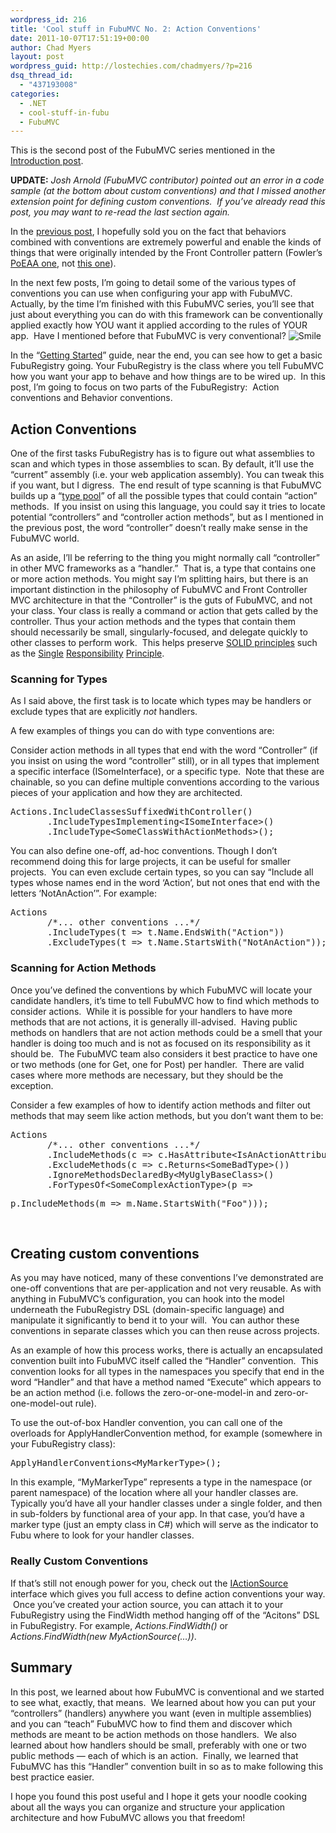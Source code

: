 ```yaml
---
wordpress_id: 216
title: 'Cool stuff in FubuMVC No. 2: Action Conventions'
date: 2011-10-07T17:51:19+00:00
author: Chad Myers
layout: post
wordpress_guid: http://lostechies.com/chadmyers/?p=216
dsq_thread_id:
  - "437193008"
categories:
  - .NET
  - cool-stuff-in-fubu
  - FubuMVC
---
```

This is the second post of the FubuMVC series mentioned in the [Introduction post](https://lostechies.com/chadmyers/2011/05/30/cool-stuff-in-fubucore-and-fubumvc-series/).

**UPDATE:** _Josh Arnold (FubuMVC contributor) pointed out an error in a code sample (at the bottom about custom conventions) and that I missed another extension point for defining custom conventions.  If you&#8217;ve already read this post, you may want to re-read the last section again._

In the [previous post](https://lostechies.com/chadmyers/2011/06/23/cool-stuff-in-fubumvc-no-1-behaviors/), I hopefully sold you on the fact that behaviors combined with conventions are extremely powerful and enable the kinds of things that were originally intended by the Front Controller pattern (Fowler’s [PoEAA one](http://martinfowler.com/eaaCatalog/frontController.html), not [this one](http://msdn.microsoft.com/en-us/library/ff648617.aspx)).

In the next few posts, I’m going to detail some of the various types of conventions you can use when configuring your app with FubuMVC.  Actually, by the time I’m finished with this FubuMVC series, you’ll see that just about everything you can do with this framework can be conventionally applied exactly how YOU want it applied according to the rules of YOUR app.  Have I mentioned before that FubuMVC is very conventional? <img class="wlEmoticon wlEmoticon-smile" style="border-style: none;" src="https://lostechies.com/content/chadmyers/uploads/2011/09/wlEmoticon-smile.png" alt="Smile" />

In the “[Getting Started](http://readthedocs.org/docs/fubumvc/en/latest/topics/gettingstarted.html)” guide, near the end, you can see how to get a basic FubuRegistry going. Your FubuRegistry is the class where you tell FubuMVC how you want your app to behave and how things are to be wired up.  In this post, I’m going to focus on two parts of the FubuRegistry:  Action conventions and Behavior conventions.

## Action Conventions

One of the first tasks FubuRegistry has is to figure out what assemblies to scan and which types in those assemblies to scan. By default, it’ll use the “current” assembly (i.e. your web application assembly). You can tweak this if you want, but I digress.  The end result of type scanning is that FubuMVC builds up a “[type pool](https://github.com/DarthFubuMVC/fubumvc/blob/master/src/FubuMVC.Core/Registration/TypePool.cs)” of all the possible types that could contain “action” methods.  If you insist on using this language, you could say it tries to locate potential “controllers” and “controller action methods”, but as I mentioned in the previous post, the word “controller” doesn’t really make sense in the FubuMVC world.

As an aside, I’ll be referring to the thing you might normally call “controller” in other MVC frameworks as a “handler.”  That is, a type that contains one or more action methods. You might say I’m splitting hairs, but there is an important distinction in the philosophy of FubuMVC and Front Controller MVC architecture in that the “Controller” is the guts of FubuMVC, and not your class. Your class is really a command or action that gets called by the controller. Thus your action methods and the types that contain them should necessarily be small, singularly-focused, and delegate quickly to other classes to perform work.  This helps preserve [SOLID principles](https://lostechies.com/chadmyers/2008/03/08/pablo-s-topic-of-the-month-march-solid-principles/) such as the [Single](http://www.objectmentor.com/resources/articles/srp.pdf) [Responsibility](https://lostechies.com/blogs/sean_chambers/archive/2008/03/15/ptom-single-responsibility-principle.aspx) [Principle](https://lostechies.com/blogs/jason_meridth/archive/2008/03/26/ptom-single-responsibility-principle.aspx).

### Scanning for Types

As I said above, the first task is to locate which types may be handlers or exclude types that are explicitly _not_ handlers.

A few examples of things you can do with type conventions are:

Consider action methods in all types that end with the word “Controller” (if you insist on using the word “controller” still), or in all types that implement a specific interface (ISomeInterface), or a specific type.  Note that these are chainable, so you can define multiple conventions according to the various pieces of your application and how they are architected.

<pre class="brush:csharp">Actions.IncludeClassesSuffixedWithController()
       .IncludeTypesImplementing&lt;ISomeInterface&gt;()
       .IncludeType&lt;SomeClassWithActionMethods&gt;();</pre>

You can also define one-off, ad-hoc conventions. Though I don’t recommend doing this for large projects, it can be useful for smaller projects.  You can even exclude certain types, so you can say “Include all types whose names end in the word ‘Action’, but not ones that end with the letters ‘NotAnAction’”. For example:

<pre class="brush:csharp">Actions
       /*... other conventions ...*/
       .IncludeTypes(t =&gt; t.Name.EndsWith("Action"))
       .ExcludeTypes(t =&gt; t.Name.StartsWith("NotAnAction"));</pre>

### Scanning for Action Methods

Once you’ve defined the conventions by which FubuMVC will locate your candidate handlers, it’s time to tell FubuMVC how to find which methods to consider actions.  While it is possible for your handlers to have more methods that are not actions, it is generally ill-advised.  Having public methods on handlers that are not action methods could be a smell that your handler is doing too much and is not as focused on its responsibility as it should be.  The FubuMVC team also considers it best practice to have one or two methods (one for Get, one for Post) per handler.  There are valid cases where more methods are necessary, but they should be the exception.

Consider a few examples of how to identify action methods and filter out methods that may seem like action methods, but you don’t want them to be:

<pre class="brush:csharp">Actions
       /*... other conventions ...*/
       .IncludeMethods(c =&gt; c.HasAttribute&lt;IsAnActionAttribute&gt;())
       .ExcludeMethods(c =&gt; c.Returns&lt;SomeBadType&gt;())
       .IgnoreMethodsDeclaredBy&lt;MyUglyBaseClass&gt;()
       .ForTypesOf&lt;SomeComplexActionType&gt;(p =&gt;</pre>

<pre class="brush:csharp">p.IncludeMethods(m =&gt; m.Name.StartsWith("Foo")));</pre>

&nbsp;

## Creating custom conventions

As you may have noticed, many of these conventions I’ve demonstrated are one-off conventions that are per-application and not very reusable. As with anything in FubuMVC’s configuration, you can hook into the model underneath the FubuRegistry DSL (domain-specific language) and manipulate it significantly to bend it to your will.  You can author these conventions in separate classes which you can then reuse across projects.

As an example of how this process works, there is actually an encapsulated convention built into FubuMVC itself called the “Handler” convention.  This convention looks for all types in the namespaces you specify that end in the word “Handler” and that have a method named “Execute” which appears to be an action method (i.e. follows the zero-or-one-model-in and zero-or-one-model-out rule).

To use the out-of-box Handler convention, you can call one of the overloads for ApplyHandlerConvention method, for example (somewhere in your FubuRegistry class):

<pre class="brush:csharp">ApplyHandlerConventions&lt;MyMarkerType&gt;();</pre>

In this example, “MyMarkerType” represents a type in the namespace (or parent namespace) of the location where all your handler classes are.  Typically you’d have all your handler classes under a single folder, and then in sub-folders by functional area of your app. In that case, you’d have a marker type (just an empty class in C#) which will serve as the indicator to Fubu where to look for your handler classes.

### Really Custom Conventions

If that&#8217;s still not enough power for you, check out the [IActionSource](https://github.com/DarthFubuMVC/fubumvc/blob/master/src/FubuMVC.Core/Registration/IActionSource.cs) interface which gives you full access to define action conventions your way.  Once you&#8217;ve created your action source, you can attach it to your FubuRegistry using the FindWidth method hanging off of the &#8220;Acitons&#8221; DSL in FubuRegistry. For example, _Actions.FindWidth<MyActionSource>()_ or _Actions.FindWidth(new MyActionSource(&#8230;))_.

## Summary

In this post, we learned about how FubuMVC is conventional and we started to see what, exactly, that means.  We learned about how you can put your &#8220;controllers&#8221; (handlers) anywhere you want (even in multiple assemblies) and you can &#8220;teach&#8221; FubuMVC how to find them and discover which methods are meant to be action methods on those handlers.  We also learned about how handlers should be small, preferably with one or two public methods &#8212; each of which is an action.  Finally, we learned that FubuMVC has this &#8220;Handler&#8221; convention built in so as to make following this best practice easier.

I hope you found this post useful and I hope it gets your noodle cooking about all the ways you can organize and structure your application architecture and how FubuMVC allows you that freedom!